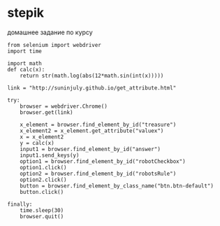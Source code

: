 ﻿# stepik
домашнее задание по курсу

    from selenium import webdriver
    import time

    import math
    def calc(x):
        return str(math.log(abs(12*math.sin(int(x)))))

    link = "http://suninjuly.github.io/get_attribute.html"

    try:
        browser = webdriver.Chrome()
        browser.get(link)

        x_element = browser.find_element_by_id("treasure")
        x_element2 = x_element.get_attribute("valuex")
        x = x_element2
        y = calc(x)
        input1 = browser.find_element_by_id("answer")
        input1.send_keys(y)
        option1 = browser.find_element_by_id("robotCheckbox")
        option1.click()
        option2 = browser.find_element_by_id("robotsRule")
        option2.click()
        button = browser.find_element_by_class_name("btn.btn-default")
        button.click()

    finally:
        time.sleep(30)
        browser.quit()
